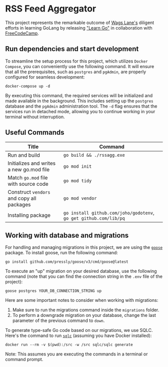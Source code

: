 # RSS Feed Aggregator
This project represents the remarkable outcome of [Wags Lane's](https://github.com/wagslane) diligent efforts in learning GoLang by releasing ["Learn Go"](https://www.youtube.com/watch?v=un6ZyFkqFKo) in collaboration with [FreeCodeCamp](https://www.freecodecamp.org/news/learn-golang-handbook/).

## Run dependencies and start development
To streamline the setup process for this project, which utilizes `Docker Compose`, you can conveniently use the following command. It will ensure that all the prerequisites, such as `postgres` and `pgAdmin`, are properly configured for seamless development:

```shell
docker-compose up -d
```

By executing this command, the required services will be initialized and made available in the background. This includes setting up the `postgres` database and the `pgAdmin` administration tool. The `-d` flag ensures that the services run in detached mode, allowing you to continue working in your terminal without interruption.

## Useful Commands
| Title | Command|
|---|---|
| Run and build | `go build && ./rssagg.exe` |
| Initializes and writes a new go.mod file | `go mod init` |
| Match `go.mod` file with source code | `go mod tidy`|
| Construct `vendors` and copy all packages | `go mod vendor` |
| Installing package | `go install github.com/joho/godotenv`, `go get github.com/lib/pq`|

## Working with database and migrations
For handling and managing migrations in this project, we are using the [`goose`](https://github.com/pressly/goose) package. To install goose, run the following command:

```shell
go install github.com/pressly/goose/v3/cmd/goose@latest
```

To execute an "up" migration on your desired database, use the following command (note that you can find the connection string in the `.env` file of the project):

```shell
goose postgres YOUR_DB_CONNECTION_STRING up
```

Here are some important notes to consider when working with migrations:

1. Make sure to run the migrations command inside the `migrations` folder.
2. To perform a downgrade migration on your database, change the last parameter of the previous command to `down`.

To generate type-safe Go code based on our migrations, we use SQLC. Here's the command to run [`sqlc`](https://docs.sqlc.dev/en/stable/overview/install.html) (assuming you have Docker installed):

```shell
docker run --rm -v $(pwd):/src -w /src sqlc/sqlc generate
```

Note: This assumes you are executing the commands in a terminal or command prompt.